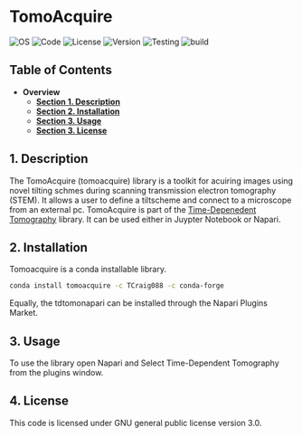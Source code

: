 # TomoAcquire
![OS](https://img.shields.io/badge/os-Windows%20|%20Linux-lightgray)
![Code](https://img.shields.io/badge/python-3.10%20|%203.11%20|%203.12-yellow)
![License](https://img.shields.io/badge/license-GPL3.0-blue)
![Version](https://img.shields.io/badge/version-v0.0.1-blue)
![Testing](https://img.shields.io/badge/test-Experimental-orange)
![build](https://img.shields.io/badge/tested%20build-Windows%2011%20|%20Ubuntu%2024.04-orange)

## Table of Contents

 - **Overview**
   - [**Section 1. Description**](#1-description)
   - [**Section 2. Installation**](#2-installation)
   - [**Section 3. Usage**](#3-usage)
   - [**Section 3. License**](#4-license)
  
## 1. Description

The TomoAcquire (tomoacquire) library is a toolkit for acuiring images using novel tilting schmes during scanning transmission electron tomography (STEM). It allows a user to define a tiltscheme and connect to a microscope from an external pc. TomoAcquire is part of the [Time-Depenedent Tomography](https://google.co.nz) library. It can be used either in Juypter Notebook or Napari.

## 2. Installation

Tomoacquire is a conda installable library. 

```bash
conda install tomoacquire -c TCraig088 -c conda-forge
```

Equally, the tdtomonapari can be installed through the Napari Plugins Market.

## 3. Usage
To use the library open Napari and Select Time-Dependent Tomography from the plugins window. 

## 4. License
This code is licensed under GNU general public license version 3.0.



